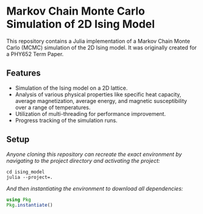 # Markov Chain Monte Carlo Simulation of 2D Ising Model

This repository contains a Julia implementation of a Markov Chain Monte Carlo (MCMC) simulation of the 2D Ising model. It was originally created for a PHY652 Term Paper.

## Features

- Simulation of the Ising model on a 2D lattice.
- Analysis of various physical properties like specific heat capacity, average magnetization, average energy, and magnetic susceptibility over a range of temperatures.
- Utilization of multi-threading for performance improvement.
- Progress tracking of the simulation runs.

## Setup
_Anyone cloning this repository can recreate the exact environment by navigating to the project directory and activating the project:_
```shell
cd ising_model
julia --project=.
```
_And then instantiating the environment to download all dependencies:_
```julia
using Pkg
Pkg.instantiate()
```